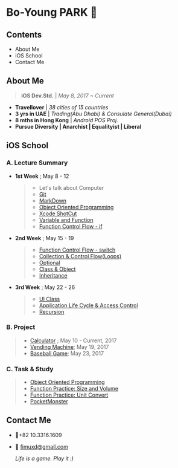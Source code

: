 # Bo-Young PARK 


## Contents

- About Me
- iOS School
- Contact Me

## About Me

> **iOS Dev.Std.** | *May 8, 2017 ~ Current*

- **Travellover** | *38 cities of  15 countries*
- **3 yrs in UAE** | *Trading(Abu Dhabi) & Consulate General(Dubai)*
- **8 mths in Hong Kong** | *Android POS Proj.*
- **Pursue Diversity | Anarchist | Equalityist | Liberal** 


## iOS School

### A. Lecture Summary
- **1st Week** ; May 8 - 12

	> * Let's talk about Computer
	> * [Git](https://github.com/fimuxd/iOS_Campus/tree/master/A_LectureSummary/170509)
	> * [MarkDown](https://github.com/fimuxd/iOS_Campus/tree/master/A_LectureSummary/170510/MarkDown)
	> * [Object Oriented Programming](https://github.com/fimuxd/iOS_Campus/tree/master/A_LectureSummary/170510/ObjectOrientedProgramming)
	> * [Xcode ShotCut](https://github.com/fimuxd/iOS_Campus/tree/master/A_LectureSummary/170510/XcodeShotCut)
	> * [Variable and Function](https://github.com/fimuxd/iOS_Campus/tree/master/A_LectureSummary/170511/FuncAndVar)
	> * [Function Control Flow - if](https://github.com/fimuxd/iOS_Campus/tree/master/A_LectureSummary/170512)

- **2nd Week** ; May 15 - 19
	> * [Function Control Flow - switch](https://github.com/fimuxd/iOS_Campus/tree/master/A_LectureSummary/170515)
	> * [Collection & Control Flow(Loops)](https://github.com/fimuxd/iOS_Campus/tree/master/A_LectureSummary/170516)
	> * [Optional](https://github.com/fimuxd/iOS_Campus/tree/master/A_LectureSummary/170517/Optional)
	> * [Class & Object](https://github.com/fimuxd/iOS_Campus/tree/master/A_LectureSummary/170517/Class%20and%20Object)
	> * [Inheritance](https://github.com/fimuxd/iOS_Campus/tree/master/A_LectureSummary/170518)

- **3rd Week** ; May 22 - 26
	> * [UI Class](https://github.com/fimuxd/iOS_Campus/tree/master/A_LectureSummary/170520)
	> * [Application Life Cycle & Access Control](https://github.com/fimuxd/iOS_Campus/tree/master/A_LectureSummary/170523)
	> * [Recursion](https://github.com/fimuxd/iOS_Campus/tree/master/A_LectureSummary/170524/Recursion)
	


### B. Project

> * [Calculator](https://github.com/fimuxd/iOS_Campus/tree/master/B_Project/170510_Calculator%20Practice) ; May 10 - Current, 2017
> * [Vending Machine](https://github.com/fimuxd/iOS_Campus/blob/master/A_LectureSummary/170517/Class%20and%20Object/VendingMachine/VendingMachine/ViewController.swift); May 19, 2017
> * [Baseball Game](https://github.com/fimuxd/iOS_Campus/tree/master/A_LectureSummary/170523/BaseBall); May 23, 2017


### C. Task & Study
> * [Object Oriented Programming](https://github.com/fimuxd/iOS_Campus/blob/master/C_Task/객체지향형%20프로그래밍_170510/Task_170510)
> * [Function Practice: Size and Volume](https://github.com/fimuxd/iOS_Campus/blob/master/C_Task/함수연습_170512/ShapePractice.playground/Contents.swift)
> * [Function Practice: Unit Convert](https://github.com/fimuxd/iOS_Campus/blob/master/C_Task/함수연습_170512/Toolbox.playground/Contents.swift)
> * [PocketMonster](https://github.com/fimuxd/iOS_Campus/tree/master/A_LectureSummary/170517/Class%20and%20Object/PocketMonster/PocketMonster)




## Contact Me
- 📱+82 10.3316.1609
- 📧 fimuxd@gmail.com

	*Life is a game. Play it :)* 
